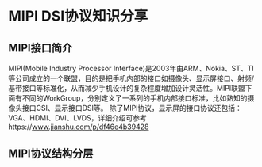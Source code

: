 # MIPI DSI协议知识分享

## MIPI接口简介

MIPI(Mobile Industry Processor Interface)是2003年由ARM、Nokia、ST、TI等公司成立的一个联盟，目的是把手机内部的接口如摄像头、显示屏接口、射频/基带接口等标准化，从而减少手机设计的复杂程度增加设计灵活性。MIPI联盟下面有不同的WorkGroup，分别定义了一系列的手机内部接口标准，比如熟知的摄像头接口CSI、显示接口DSI等。
除了MIPI协议，显示屏的接口协议还包括：VGA、HDMI、DVI、LVDS，详细介绍可参考https://www.jianshu.com/p/df46e4b39428



## MIPI协议结构分层

